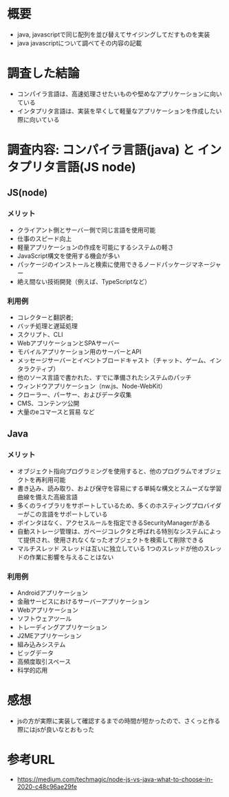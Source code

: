 # 概要
- java, javascriptで同じ配列を並び替えてサイジングしてだすものを実装
- java javascriptについて調べてその内容の記載

# 調査した結論
- コンパイラ言語は、高速処理させたいものや堅めなアプリケーションに向いている
- インタプリタ言語は、実装を早くして軽量なアプリケーションを作成したい際に向いている


# 調査内容: コンパイラ言語(java) と インタプリタ言語(JS node)
## JS(node)
### メリット
- クライアント側とサーバー側で同じ言語を使用可能
- 仕事のスピード向上
- 軽量アプリケーションの作成を可能にするシステムの軽さ
- JavaScript構文を使用する機会が多い
- パッケージのインストールと検索に使用できるノードパッケージマネージャー
- 絶え間ない技術開発（例えば、TypeScriptなど）

### 利用例
- コレクターと翻訳者;
- バッチ処理と遅延処理
- スクリプト、CLI
- WebアプリケーションとSPAサーバー
- モバイルアプリケーション用のサーバーとAPI
- メッセージサーバーとイベントブロードキャスト（チャット、ゲーム、インタラクティブ）
- 他のソース言語で書かれた、すでに準備されたシステムのパッチ
- ウィンドウアプリケーション（nw.js、Node-WebKit）
- クローラー、パーサー、およびデータ収集
- CMS、コンテンツ公開
- 大量のeコマースと貿易
など
  
## Java
### メリット
- オブジェクト指向プログラミングを使用すると、他のプログラムでオブジェクトを再利用可能
- 書き込み、読み取り、および保守を容易にする単純な構文とスムーズな学習曲線を備えた高級言語
- 多くのライブラリをサポートしているため、多くのホスティングプロバイダーがこの言語をサポートしている
- ポインタはなく、アクセスルールを指定できるSecurityManagerがある
- 自動ストレージ管理は、ガベージコレクタと呼ばれる特別なシステムによって提供され、使用されなくなったオブジェクトを検索して削除できる
- マルチスレッド スレッドは互いに独立している 1つのスレッドが他のスレッドの作業に影響を与えることはない

### 利用例
- Androidアプリケーション
- 金融サービスにおけるサーバーアプリケーション
- Webアプリケーション
- ソフトウェアツール
- トレーディングアプリケーション
- J2MEアプリケーション
- 組み込みシステム
- ビッグデータ
- 高頻度取引スペース 
- 科学的応用

# 感想
- jsの方が実際に実装して確認するまでの時間が短かったので、さくっと作る際にはjsが良いなとおもった

# 参考URL
- https://medium.com/techmagic/node-js-vs-java-what-to-choose-in-2020-c48c96ae29fe

